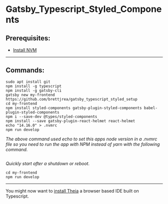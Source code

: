 # Gatsby_Typescript_Styled_Components

## Prerequisites:

* [Install NVM](https://github.com/brettjrea/Debian_Install_NVM)

---

## Commands:

```
sudo apt install git
npm install -g typescript
npm install -g gatsby-cli
gatsby new my-frontend https://github.com/brettjrea/gatsby_typescript_styled_setup
cd my-frontend
npm install styled-components gatsby-plugin-styled-components babel-plugin-styled-components
npm i --save-dev @types/styled-components
npm install --save gatsby-plugin-react-helmet react-helmet
echo "14.16.0" > .nvmrc
npm run develop
```

*The above command used echo to set this apps node version in a .nvmrc file so you need to run the app with NPM instead of yarn with the following command.*

```

```

*Quickly start after a shutdown or reboot.*

```
cd my-frontend
npm run develop
```

---

You might now want to [install Theia](https://github.com/brettjrea/Debian_Theia_IDE_Patched) a browser based IDE built on Typescript.
